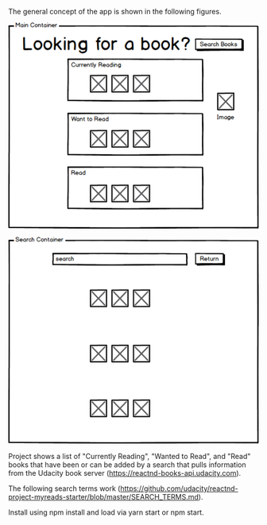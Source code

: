 The general concept of the app is shown in the following figures.

![alt text](./Page1.png)

![alt text](./Page2.png)

Project shows a list of "Currently Reading", "Wanted to Read", and "Read" books that have been or can be added by a search that pulls information from the Udacity book server (https://reactnd-books-api.udacity.com).

The following search terms work (https://github.com/udacity/reactnd-project-myreads-starter/blob/master/SEARCH_TERMS.md).

Install using npm install and load via yarn start or npm start.
